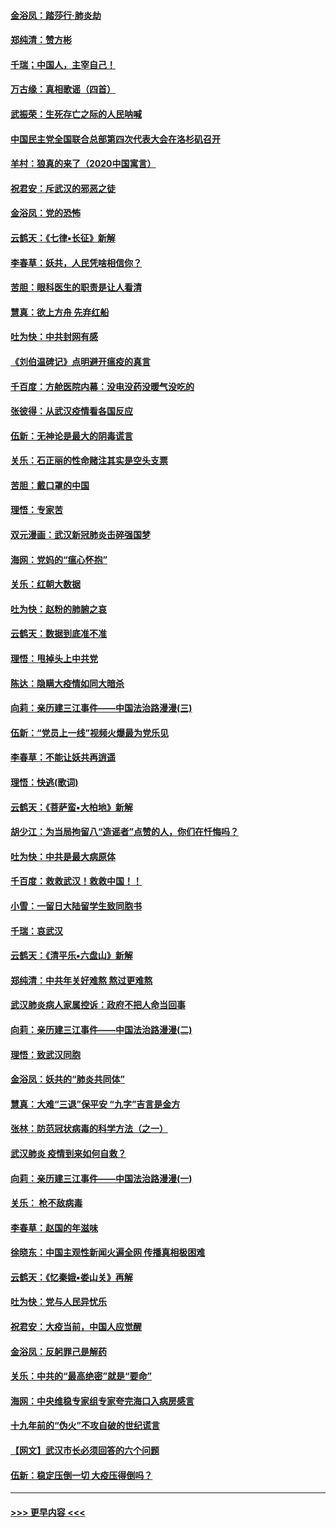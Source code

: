 #### [金浴凤：踏莎行‧肺炎劫](../pages/nsc993/n11858227.md?t=02110211) 
#### [郑纯清：赞方彬](../pages/nsc993/n11856803.md?t=02110211) 
#### [千瑞；中国人，主宰自己！](../pages/nsc993/n11856793.md?t=02110211) 
#### [万古缘：真相歌谣（四首）](../pages/nsc993/n11856263.md?t=02110211) 
#### [武振荣：生死存亡之际的人民呐喊](../pages/nsc993/n11856256.md?t=02110211) 
#### [中国民主党全国联合总部第四次代表大会在洛杉矶召开](../pages/nsc993/n11856344.md?t=02110211) 
#### [羊村：狼真的来了（2020中国寓言）](../pages/nsc993/n11856229.md?t=02110211) 
#### [祝君安：斥武汉的邪恶之徒](../pages/nsc993/n11855861.md?t=02110211) 
#### [金浴凤：党的恐怖](../pages/nsc993/n11855849.md?t=02110211) 
#### [云鹤天：《七律▪长征》新解](../pages/nsc993/n11855479.md?t=02110211) 
#### [李春草：妖共，人民凭啥相信你？](../pages/nsc993/n11855196.md?t=02110211) 
#### [苦胆：眼科医生的职责是让人看清](../pages/nsc993/n11853840.md?t=02110211) 
#### [慧真：欲上方舟 先弃红船](../pages/nsc993/n11853483.md?t=02110211) 
#### [吐为快：中共封网有感](../pages/nsc993/n11852575.md?t=02110211) 
#### [《刘伯温碑记》点明避开瘟疫的真言](../pages/nsc993/n11852128.md?t=02110211) 
#### [千百度：方舱医院内幕：没电没药没暖气没吃的](../pages/nsc993/n11850211.md?t=02110211) 
#### [张彼得：从武汉疫情看各国反应](../pages/nsc993/n11850102.md?t=02110211) 
#### [伍新：无神论是最大的阴毒谎言](../pages/nsc993/n11846129.md?t=02110211) 
#### [关乐：石正丽的性命赌注其实是空头支票](../pages/nsc993/n11846109.md?t=02110211) 
#### [苦胆：戴口罩的中国](../pages/nsc993/n11845576.md?t=02110211) 
#### [理悟：专家苦](../pages/nsc993/n11845564.md?t=02110211) 
#### [双元漫画：武汉新冠肺炎击碎强国梦](../pages/nsc993/n11843320.md?t=02110211) 
#### [海网：党妈的“瘟心怀抱”](../pages/nsc993/n11840740.md?t=02110211) 
#### [关乐：红朝大数据](../pages/nsc993/n11840675.md?t=02110211) 
#### [吐为快：赵粉的肺腑之哀](../pages/nsc993/n11840618.md?t=02110211) 
#### [云鹤天：数据到底准不准](../pages/nsc993/n11840325.md?t=02110211) 
#### [理悟：甩掉头上中共党](../pages/nsc993/n11838826.md?t=02110211) 
#### [陈达：隐瞒大疫情如同大暗杀](../pages/nsc993/n11838771.md?t=02110211) 
#### [向莉：亲历建三江事件——中国法治路漫漫(三)](../pages/nsc993/n11831825.md?t=02110211) 
#### [伍新：“党员上一线”视频火爆最为党乐见](../pages/nsc993/n11838200.md?t=02110211) 
#### [李春草：不能让妖共再逍遥](../pages/nsc993/n11838102.md?t=02110211) 
#### [理悟：快逃(歌词)](../pages/nsc993/n11838083.md?t=02110211) 
#### [云鹤天：《菩萨蛮▪大柏地》新解](../pages/nsc993/n11838059.md?t=02110211) 
#### [胡少江：为当局拘留八“造谣者”点赞的人，你们在忏悔吗？](../pages/nsc993/n11836801.md?t=02110211) 
#### [吐为快：中共是最大病原体](../pages/nsc993/n11836748.md?t=02110211) 
#### [千百度：救救武汉！救救中国！！](../pages/nsc993/n11836145.md?t=02110211) 
#### [小雪：一留日大陆留学生致同胞书](../pages/nsc993/n11834624.md?t=02110211) 
#### [千瑞：哀武汉](../pages/nsc993/n11833647.md?t=02110211) 
#### [云鹤天：《清平乐▪六盘山》新解](../pages/nsc993/n11833611.md?t=02110211) 
#### [郑纯清：中共年关好难熬 熬过更难熬](../pages/nsc993/n11833489.md?t=02110211) 
#### [武汉肺炎病人家属控诉：政府不把人命当回事](../pages/nsc993/n11833205.md?t=02110211) 
#### [向莉：亲历建三江事件——中国法治路漫漫(二)](../pages/nsc993/n11829102.md?t=02110211) 
#### [理悟：致武汉同胞](../pages/nsc993/n11831522.md?t=02110211) 
#### [金浴凤：妖共的“肺炎共同体”](../pages/nsc993/n11829448.md?t=02110211) 
#### [慧真：大难“三退”保平安 “九字”吉言是金方](../pages/nsc993/n11829501.md?t=02110211) 
#### [张林：防范冠状病毒的科学方法（之一）](../pages/nsc993/n11828618.md?t=02110211) 
#### [武汉肺炎 疫情到来如何自救？](../pages/nsc993/n11827632.md?t=02110211) 
#### [向莉：亲历建三江事件——中国法治路漫漫(一)](../pages/nsc993/n11827190.md?t=02110211) 
#### [关乐： 枪不敌病毒](../pages/nsc993/n11826746.md?t=02110211) 
#### [李春草：赵国的年滋味](../pages/nsc993/n11826321.md?t=02110211) 
#### [徐晓东：中国主观性新闻火遍全网 传播真相极困难](../pages/nsc993/n11826508.md?t=02110211) 
#### [云鹤天：《忆秦娥▪娄山关》再解](../pages/nsc993/n11824682.md?t=02110211) 
#### [吐为快：党与人民异忧乐](../pages/nsc993/n11824660.md?t=02110211) 
#### [祝君安：大疫当前，中国人应觉醒](../pages/nsc993/n11821946.md?t=02110211) 
#### [金浴凤：反躬罪己是解药](../pages/nsc993/n11820280.md?t=02110211) 
#### [关乐：中共的“最高绝密”就是“要命”](../pages/nsc993/n11816946.md?t=02110211) 
#### [海网：中央维稳专家组专家夸完海口入病房感言](../pages/nsc993/n11815138.md?t=02110211) 
#### [十九年前的“伪火”不攻自破的世纪谎言](../pages/nsc993/n11813238.md?t=02110211) 
#### [【网文】武汉市长必须回答的六个问题](../pages/nsc993/n11813848.md?t=02110211) 
#### [伍新：稳定压倒一切 大疫压得倒吗？](../pages/nsc993/n11812634.md?t=02110211) 

----
#### [ >>> 更早内容 <<< ](../indexes/nsc993-earlier.md)
